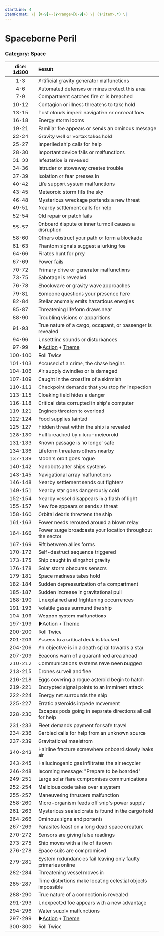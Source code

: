 ```yaml
---
startLine: 4
itemFormat: \| [0-9]+-(?<range>[0-9]+) \| (?<item>.*) \|
---
```

# Spaceborne Peril
### Category: Space

| dice: 1d300 | Result |
|:----:|:-------|
| 1-3 | Artificial gravity generator malfunctions |
| 4-6 | Automated defenses or mines protect this area |
| 7-9 | Compartment catches fire or is breached |
| 10-12 | Contagion or illness threatens to take hold |
| 13-15 | Dust clouds imperil navigation or conceal foes |
| 16-18 | Energy storm looms |
| 19-21 | Familiar foe appears or sends an ominous message |
| 22-24 | Gravity well or vortex takes hold |
| 25-27 | Imperiled ship calls for help |
| 28-30 | Important device fails or malfunctions |
| 31-33 | Infestation is revealed |
| 34-36 | Intruder or stowaway creates trouble |
| 37-39 | Isolation or fear presses in |
| 40-42 | Life support system malfunctions |
| 43-45 | Meteoroid storm fills the sky |
| 46-48 | Mysterious wreckage portends a new threat |
| 49-51 | Nearby settlement calls for help |
| 52-54 | Old repair or patch fails |
| 55-57 | Onboard dispute or inner turmoil causes a disruption |
| 58-60 | Others obstruct your path or form a blockade |
| 61-63 | Phantom signals suggest a lurking foe |
| 64-66 | Pirates hunt for prey |
| 67-69 | Power fails |
| 70-72 | Primary drive or generator malfunctions |
| 73-75 | Sabotage is revealed |
| 76-78 | Shockwave or gravity wave approaches |
| 79-81 | Someone questions your presence here |
| 82-84 | Stellar anomaly emits hazardous energies |
| 85-87 | Threatening lifeform draws near |
| 88-90 | Troubling visions or apparitions |
| 91-93 | True nature of a cargo, occupant, or passenger is revealed |
| 94-96 | Unsettling sounds or disturbances |
| 97-99 | ▶[Action](Core_Action.md) + [Theme](Core_Theme.md) |
| 100-100 | Roll Twice |
| 101-103 | Accused of a crime, the chase begins |
| 104-106 | Air supply dwindles or is damaged |
| 107-109 | Caught in the crossfire of a skirmish |
| 110-112 | Checkpoint demands that you stop for inspection |
| 113-115 | Cloaking field hides a danger |
| 116-118 | Critical data corrupted in ship&#x27;s computer |
| 119-121 | Engines threaten to overload |
| 122-124 | Food supplies tainted |
| 125-127 | Hidden threat within the ship is revealed |
| 128-130 | Hull breached by micro-meteoroid |
| 131-133 | Known passage is no longer safe |
| 134-136 | Lifeform threatens others nearby |
| 137-139 | Moon&#x27;s orbit goes rogue |
| 140-142 | Nanobots alter ships systems |
| 143-145 | Navigational array malfunctions |
| 146-148 | Nearby settlement sends out fighters |
| 149-151 | Nearby star goes dangerously cold |
| 152-154 | Nearby vessel disappears in a flash of light |
| 155-157 | New foe appears or sends a threat |
| 158-160 | Orbital debris threatens the ship |
| 161-163 | Power needs rerouted around a blown relay |
| 164-166 | Power surge broadcasts your location throughout the sector |
| 167-169 | Rift between allies forms |
| 170-172 | Self-destruct sequence triggered |
| 173-175 | Ship caught in slingshot gravity |
| 176-178 | Solar storm obscures sensors |
| 179-181 | Space madness takes hold |
| 182-184 | Sudden depressurization of a compartment |
| 185-187 | Sudden increase in gravitational pull |
| 188-190 | Unexplained and frightening occurrences |
| 191-193 | Volatile gases surround the ship |
| 194-196 | Weapon system malfunctions |
| 197-199 | ▶[Action](Core_Action.md) + [Theme](Core_Theme.md) |
| 200-200 | Roll Twice |
| 201-203 | Access to a critical deck is blocked |
| 204-206 | An objective is in a death spiral towards a star |
| 207-209 | Beacons warn of a quarantined area ahead |
| 210-212 | Communications systems have been bugged |
| 213-215 | Drones surveil and flee |
| 216-218 | Eggs covering a rogue asteroid begin to hatch |
| 219-221 | Encrypted signal points to an imminent attack |
| 222-224 | Energy net surrounds the ship |
| 225-227 | Erratic asteroids impede movement |
| 228-230 | Escapes pods going in separate directions all call for help |
| 231-233 | Fleet demands payment for safe travel |
| 234-236 | Garbled calls for help from an unknown source |
| 237-239 | Gravitational maelstrom |
| 240-242 | Hairline fracture somewhere onboard slowly leaks air |
| 243-245 | Hallucinogenic gas infiltrates the air recycler |
| 246-248 | Incoming message: &quot;Prepare to be boarded&quot; |
| 249-251 | Large solar flare compromises communications |
| 252-254 | Malicious code takes over a system |
| 255-257 | Maneuvering thrusters malfunction |
| 258-260 | Micro-organism feeds off ship&#x27;s power supply |
| 261-263 | Mysterious sealed crate is found in the cargo hold |
| 264-266 | Ominous signs and portents |
| 267-269 | Parasites feast on a long dead space creature |
| 270-272 | Sensors are giving false readings |
| 273-275 | Ship moves with a life of its own |
| 276-278 | Space suits are compromised |
| 279-281 | System redundancies fail leaving only faulty primaries online |
| 282-284 | Threatening vessel moves in |
| 285-287 | Time distortions make locating celestial objects impossible |
| 288-290 | True nature of a connection is revealed |
| 291-293 | Unexpected foe appears with a new advantage |
| 294-296 | Water supply malfunctions |
| 297-299 | ▶[Action](Core_Action.md) + [Theme](Core_Theme.md) |
| 300-300 | Roll Twice |